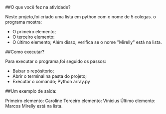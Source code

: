 

##O que você fez na atividade?

Neste projeto,foi criado uma lista em python com o nome de 5 colegas.
o programa mostra:
- O primeiro elemento;
- O terceiro elemento:
- O último elemento;
Além disso, verifica se o nome "Mirelly" está na lista.

##Como executar?

Para executar o programa,foi seguido os passos:

- Baixar o repósitorio;
- Abrir o terminal na pasta do projeto;
- Executar o comando;
Python array.py

##Um exemplo de saída:

Primeiro elemento: Caroline
Terceiro elemento: Vinicius
Último elemento: Marcos
Mirelly está na lista.

